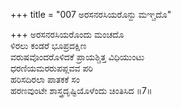 +++
title = "007 ಅರಸನರಸಿಯರೊನ್ದು ಮಞ್ಚದೊ"

+++
ಅರಸನರಸಿಯರೊಂದು ಮಂಚದೊ  
ಳಿರಲು ಕಂಡರೆ ಭೂಪ್ರದಕ್ಷಿಣ  
ವರುಷವೊಂದರೊಳಿದಕೆ ಪ್ರಾಯಶ್ಚಿತ್ತ ವಿಧಿಯುಂಟು   
ಧರಣಿಯಮರರುಪಪ್ಲವವ ಪರಿ  
ಹರಿಸದಿರಲಾ ಪಾತಕಕೆ ಸಂ  
ಹರಣವುಂಟೇ ಶಾಸ್ತ್ರದೃಷ್ಟಿಯೊಳೆಂದು ಚಿಂತಿಸಿದ      ॥7॥